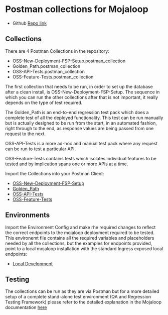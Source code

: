 # Postman collections for Mojaloop

- Github [Repo link](https://github.com/mojaloop/postman)

## Collections
There are 4 Postman Collections in the repository:
- OSS-New-Deployment-FSP-Setup.postman_collection
- Golden_Path.postman_collection
- OSS-API-Tests.postman_collection
- OSS-Feature-Tests.postman_collection

The first collection that needs to be run, in order to set up the database after a clean install, is OSS-New-Deployment-FSP-Setup. The sequence in which you can run the other collections after that is not important, it really depends on the type of test required.

The Golden_Path is an end-to-end regression test pack which does a complete test of all the deployed functionality. This test can be run manually but is actually designed to be run from the start, in an automated fashion, right through to the end, as response values are being passed from one request to the next.

OSS-API-Tests is a more ad-hoc and manual test pack where any request can be run to test a particular API.

OSS-Feature-Tests contains tests which isolates individual features to be tested and by implication spans one or more APIs at a time.

Import the Collections into your Postman Client:
- [OSS-New-Deployment-FSP-Setup](OSS-New-Deployment-FSP-Setup.postman_collection.json)
- [Golden_Path](Golden_Path.postman_collection.json)
- [OSS-API-Tests](OSS-API-Tests.postman_collection)
- [OSS-Feature-Tests](OSS-Feature-Tests.postman_collection)


## Environments
Import the Environment Config and make rhe required changes to reflect the correct endpoints to the mojaloop deployment required to be tested. This environemt file contains all the required variables and placeholders needed by all the collections, but the examples for endpoints provided, point to a local mojaloop installation with the standard Ingress exposed local endpoints:
- [Local Development](./environments/Mojaloop-Local.postman_environment.json)

## Testing
The collections can be run as they are via Postman but for a more detailed setup of a complete stand-alone test environment (QA and Regression Testing Framework) please refer to the detailed explanation in the Mojaloop documentation  [here](https://github.com/mojaloop/documentation/blob/master/contributors-guide/tools-and-technologies/automated-testing.md "Automated Testing")